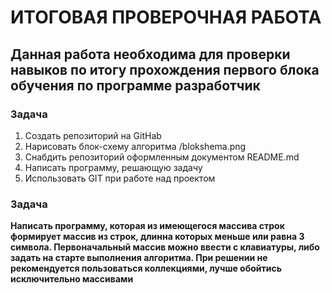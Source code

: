 # ИТОГОВАЯ ПРОВЕРОЧНАЯ РАБОТА 
## Данная работа необходима для проверки навыков по итогу прохождения первого блока обучения по программе разработчик ##
### Задача 
1. Создать репозиторий на GitHab
2. Нарисовать блок-схему алгоритма /blokshema.png
3. Снабдить репозиторий оформленным документом README.md
4. Написать программу, решающую задачу
5. Использовать GIT при работе над проектом

### Задача 

**Написать программу, которая из имеющегося массива строк формирует массив из строк, длинна которых меньше или равна 3 символа. Первоначальный массив можно ввести с клавиатуры, либо задать на старте выполнения алгоритма. При решении не рекомендуется пользоваться коллекциями, лучше обойтись исключительно массивами** 